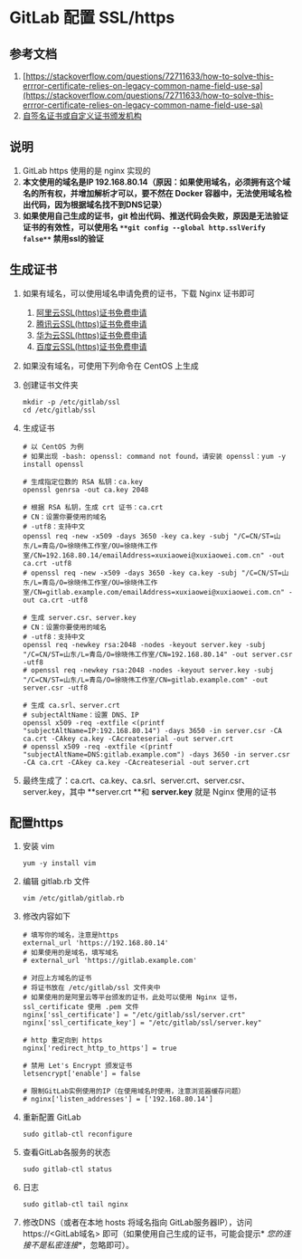 # GitLab 配置 SSL/https

## 参考文档

1. [https://stackoverflow.com/questions/72711633/how-to-solve-this-errror-certificate-relies-on-legacy-common-name-field-use-sa](https://stackoverflow.com/questions/72711633/how-to-solve-this-errror-certificate-relies-on-legacy-common-name-field-use-sa)
2. [自签名证书或自定义证书颁发机构](https://docs.gitlab.cn/runner/configuration/tls-self-signed.html)

## 说明

1. GitLab https 使用的是 nginx 实现的
2. **本文使用的域名是IP 192.168.80.14（原因：如果使用域名，必须拥有这个域名的所有权，并增加解析才可以，要不然在 Docker
   容器中，无法使用域名检出代码，因为根据域名找不到DNS记录）**
3. **如果使用自己生成的证书，git
   检出代码、推送代码会失败，原因是无法验证证书的有效性，可以使用名 **`**git config --global http.sslVerify false**`**
   禁用ssl的验证**

## 生成证书

1. 如果有域名，可以使用域名申请免费的证书，下载 Nginx 证书即可
    1. [阿里云SSL(https)证书免费申请](https://yundun.console.aliyun.com/?p=cas#/certExtend/buy)
    2. [腾讯云SSL(https)证书免费申请](https://console.cloud.tencent.com/ssl)
    3. [华为云SSL(https)证书免费申请](https://console.huaweicloud.com/console/#/ccm/scs/certList)
    4. [百度云SSL(https)证书免费申请](https://console.bce.baidu.com/cas/#/cas/purchased/common/list)
2. 如果没有域名，可使用下列命令在 CentOS 上生成
3. 创建证书文件夹
   ```shell
   mkdir -p /etc/gitlab/ssl
   cd /etc/gitlab/ssl
   ```

4. 生成证书
   ```shell
   # 以 CentOS 为例
   # 如果出现 -bash: openssl: command not found，请安装 openssl：yum -y install openssl
   
   # 生成指定位数的 RSA 私钥：ca.key
   openssl genrsa -out ca.key 2048
   
   # 根据 RSA 私钥，生成 crt 证书：ca.crt
   # CN：设置你要使用的域名
   # -utf8：支持中文
   openssl req -new -x509 -days 3650 -key ca.key -subj "/C=CN/ST=山东/L=青岛/O=徐晓伟工作室/OU=徐晓伟工作室/CN=192.168.80.14/emailAddress=xuxiaowei@xuxiaowei.com.cn" -out ca.crt -utf8
   # openssl req -new -x509 -days 3650 -key ca.key -subj "/C=CN/ST=山东/L=青岛/O=徐晓伟工作室/OU=徐晓伟工作室/CN=gitlab.example.com/emailAddress=xuxiaowei@xuxiaowei.com.cn" -out ca.crt -utf8
   
   # 生成 server.csr、server.key
   # CN：设置你要使用的域名
   # -utf8：支持中文
   openssl req -newkey rsa:2048 -nodes -keyout server.key -subj "/C=CN/ST=山东/L=青岛/O=徐晓伟工作室/CN=192.168.80.14" -out server.csr -utf8
   # openssl req -newkey rsa:2048 -nodes -keyout server.key -subj "/C=CN/ST=山东/L=青岛/O=徐晓伟工作室/CN=gitlab.example.com" -out server.csr -utf8
   
   # 生成 ca.srl、server.crt
   # subjectAltName：设置 DNS、IP
   openssl x509 -req -extfile <(printf "subjectAltName=IP:192.168.80.14") -days 3650 -in server.csr -CA ca.crt -CAkey ca.key -CAcreateserial -out server.crt
   # openssl x509 -req -extfile <(printf "subjectAltName=DNS:gitlab.example.com") -days 3650 -in server.csr -CA ca.crt -CAkey ca.key -CAcreateserial -out server.crt
   ```

5. 最终生成了：ca.crt、ca.key、ca.srl、server.crt、server.csr、server.key，其中 **server.crt **和 **server.key** 就是 Nginx
   使用的证书

## 配置https

1. 安装 vim

    ```shell
    yum -y install vim
    ```

2. 编辑 gitlab.rb 文件

    ```shell
    vim /etc/gitlab/gitlab.rb
    ```

3. 修改内容如下

    ```shell
    # 填写你的域名，注意是https
    external_url 'https://192.168.80.14'
    # 如果使用的是域名，填写域名
    # external_url 'https://gitlab.example.com'
    
    # 对应上方域名的证书
    # 将证书放在 /etc/gitlab/ssl 文件夹中
    # 如果使用的是阿里云等平台颁发的证书，此处可以使用 Nginx 证书，ssl_certificate 使用 .pem 文件
    nginx['ssl_certificate'] = "/etc/gitlab/ssl/server.crt"
    nginx['ssl_certificate_key'] = "/etc/gitlab/ssl/server.key"
    
    # http 重定向到 https
    nginx['redirect_http_to_https'] = true
    
    # 禁用 Let's Encrypt 颁发证书
    letsencrypt['enable'] = false
    
    # 限制GitLab实例使用的IP（在使用域名时使用，注意浏览器缓存问题）
    # nginx['listen_addresses'] = ['192.168.80.14']
    ```

4. 重新配置 GitLab

    ```shell
    sudo gitlab-ctl reconfigure
    ```

5. 查看GitLab各服务的状态

    ```shell
    sudo gitlab-ctl status
    ```

6. 日志

    ```shell
    sudo gitlab-ctl tail nginx
    ```

7. 修改DNS（或者在本地 hosts 将域名指向 GitLab服务器IP），访问https://<GitLab域名> 即可（如果使用自己生成的证书，可能会提示*
   *您的连接不是私密连接**，忽略即可）。
